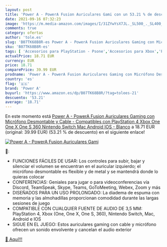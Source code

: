 ```yaml
---
layout: post
title: 'Power A - PowerA Fusion Auriculares Gami con un 53.21 % de descuento'
date: 2021-09-16 07:32:23
image: 'https://m.media-amazon.com/images/I/31ZYwYsX7JL._SL500_._SL400_.jpg'
comments: true
category: ofertas
author: 'tole.es'
slug: 'B07TK68B8R-es Power A - PowerA Fusion Auriculares Gaming con Micrófono...'
sku: 'B07TK68B8R-es'
tags: [ 'Accesorios para PlayStation - Psone','Accesorios para Xbox','PlayStation: Juegos, consolas y accesorios','Sistemas heredados','Sistemas heredados de PlayStation','Sistemas heredados de Xbox','Videojuegos','Xbox: Juegos, consolas y accesorios','nintendo','playstation','power a','xbox', ]
actualPrice: 18.71 EUR
currency: EUR
price: 18.71
comparePrice: 39.99 EUR
prodname: 'Power A - PowerA Fusion Auriculares Gaming con Micrófono Desmontable y Cable - Compatibles con PlayStation 4  Xbox  One  One X  One S  360   Nintendo Switch  Mac  Android  IOS - Blanco'
country: 'es'
flag: '🇪🇸'
brand: 'Power A'
buyurl: 'https://www.amazon.es/dp/B07TK68B8R/?tag=tolees-21'
descuento: '53.21'
average: '18.71'
---
```


En este momento está [Power A - PowerA Fusion Auriculares Gaming con Micrófono Desmontable y Cable - Compatibles con PlayStation 4  Xbox  One  One X  One S  360   Nintendo Switch  Mac  Android  IOS - Blanco](https://www.amazon.es/dp/B07TK68B8R/?tag=tolees-21) a 18.71 EUR (original: 39.99 EUR) (53.21 %  de descuento) en el siguiente enlace!

[![Power A - PowerA Fusion Auriculares Gami](https://m.media-amazon.com/images/I/31ZYwYsX7JL._SL500_._SL400_.jpg)](https://www.amazon.es/dp/B07TK68B8R/?tag=tolees-21)

🔎:

- FUNCIONES FÁCILES DE USAR: Los controles para subir, bajar y silenciar el volumen se encuentran en el auricular izquierdo; el micrófono desmontable es flexible y de metal y se mantendrá donde lo quieras colocar
- CONFERENCIAS: Geniales para jugar o para videoconferencias vía Discord, TeamSpeak, Skype, Teams, GoToMeeting, Webex, Zoom y más
- DISEÑADOS PARA UN USO PROLONGADO: La diadema de espuma con memoria y las almohadillas proporcionan comodidad durante las largas sesiones de juego
- COMPATIBLE CON CUALQUIER FUENTE DE AUDIO DE 3,5 MM: PlayStation 4, Xbox (One, One X, One S, 360), Nintendo Switch, Mac, Android e IOS
- SIGUE EN EL JUEGO: Estos auriculares gaming con cable y micrófono ofrecen un sonido envolvente y cancelan el audio exterior

[🛒 Aquí!!!](https://www.amazon.es/dp/B07TK68B8R/?tag=tolees-21)
